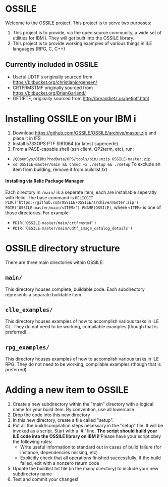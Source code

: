 # OSSILE

Welcome to the OSSILE project. This project is to serve two purposes:
  1. This project is to provide, via the open source community, a wide set of utilities for IBM i. They will get built into the OSSILE library. 
  2. This project is to provide working examples of various things in ILE languages (RPG, C, C++)

## Currently included in OSSILE
  - Useful UDTF's originally sourced from https://bitbucket.org/christianjorgensen/
  - CRTFRMSTMF originally sourced from https://bitbucket.org/BrianGarland/
  - GETIPTF, originally sourced from http://bryandietz.us/getiptf.html

# Installing OSSILE on your IBM i
1. Download https://github.com/OSSILE/OSSILE/archive/master.zip and place it in IFS
2. Install 5733OPS PTF SI61064 (or latest supercede)
3. From a PASE-capable shell (ssh client, QP2term, etc), run:
  * ``/QOpenSys/QIBM/ProdData/OPS/tools/bin/unzip OSSILE-master.zip``
  * ``cd OSSILE-master/main && chmod +x ./setup && ./setup``
To exclude an item from building, remove it from buildlist.txt

#### Installing via Relic Package Manager
Each directory in `/main/` is a seperate item, each are installable seperatly with Relic. The base command is `RELICGET PLOC('https://github.com/OSSILE/OSSILE/archive/master.zip') PDIR('OSSILE-master/main/<ITEM>') PNAME(OSSILE)`, where `<ITEM>` is one of those directories. For example:

* `PDIR('OSSILE-master/main/crtfrmstmf')`
* `PDIR('OSSILE-master/main/udtf_image_catalog_details')`

# OSSILE directory structure
There are three main directories within OSSILE:
## ``main/``
 This directory houses complete, buildable code. 
 Each subdirectory represents a separate buildable item. 
## ``clle_examples/``
 This directory houses examples of how to accomplish various tasks in ILE CL. They do not need to be working, compilable examples (though that is preferred).
## ``rpg_examples/``
 This directory houses examples of how to accomplish various tasks in ILE RPG. They do not need to be working, compilable examples (though that is preferred).

# Adding a new item to OSSILE
1. Create a new subdirectory within the "main" directory with a logical name for your build item. By convention, use all lowercase
2. Drop the code into this new directory
3. In this new directory, create a file called "setup". 
4. Put all the build/compilation steps necessary in the "setup" file. It will be invoked as a script. Start with a '#!' line. **The script should build your ILE code into the OSSILE library on IBM i!**
  Please have your script obey the following rules:
    * Write useful information to standard out in cases of build failure (for instance, dependencies missing, etc)
    * Explicitly check that all operations finished successfully. If the build failed, exit with a nonzero return code
5. Update the buildlist.txt file (in the main/ directory) to include your new subdirectory name
6. Test and commit your changes!

